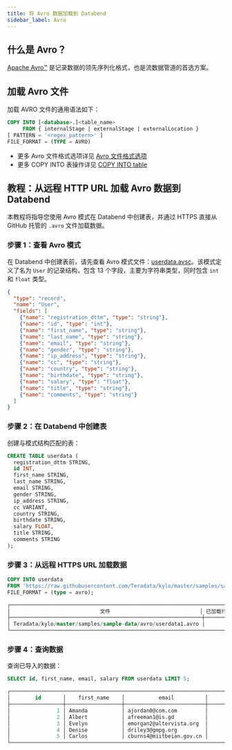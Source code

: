 ```yaml
---
title: 将 Avro 数据加载到 Databend
sidebar_label: Avro
---
```


## 什么是 Avro？

[Apache Avro™](https://avro.apache.org/) 是记录数据的领先序列化格式，也是流数据管道的首选方案。

## 加载 Avro 文件

加载 AVRO 文件的通用语法如下：

```sql
COPY INTO [<database>.]<table_name>
     FROM { internalStage | externalStage | externalLocation }
[ PATTERN = '<regex_pattern>' ]
FILE_FORMAT = (TYPE = AVRO)
```

- 更多 Avro 文件格式选项详见 [Avro 文件格式选项](/sql/sql-reference/file-format-options#avro-options)
- 更多 COPY INTO 表操作详见 [COPY INTO table](/sql/sql-commands/dml/dml-copy-into-table)

## 教程：从远程 HTTP URL 加载 Avro 数据到 Databend

本教程将指导您使用 Avro 模式在 Databend 中创建表，并通过 HTTPS 直接从 GitHub 托管的 `.avro` 文件加载数据。

### 步骤 1：查看 Avro 模式

在 Databend 中创建表前，请先查看 Avro 模式文件：[userdata.avsc](https://github.com/Teradata/kylo/blob/master/samples/sample-data/avro/userdata.avsc)。该模式定义了名为 `User` 的记录结构，包含 13 个字段，主要为字符串类型，同时包含 `int` 和 `float` 类型。

```json
{
  "type": "record",
  "name": "User",
  "fields": [
    {"name": "registration_dttm", "type": "string"},
    {"name": "id", "type": "int"},
    {"name": "first_name", "type": "string"},
    {"name": "last_name", "type": "string"},
    {"name": "email", "type": "string"},
    {"name": "gender", "type": "string"},
    {"name": "ip_address", "type": "string"},
    {"name": "cc", "type": "string"},
    {"name": "country", "type": "string"},
    {"name": "birthdate", "type": "string"},
    {"name": "salary", "type": "float"},
    {"name": "title", "type": "string"},
    {"name": "comments", "type": "string"}
  ]
}
```

### 步骤 2：在 Databend 中创建表

创建与模式结构匹配的表：

```sql
CREATE TABLE userdata (
  registration_dttm STRING,
  id INT,
  first_name STRING,
  last_name STRING,
  email STRING,
  gender STRING,
  ip_address STRING,
  cc VARIANT,
  country STRING,
  birthdate STRING,
  salary FLOAT,
  title STRING,
  comments STRING
);
```

### 步骤 3：从远程 HTTPS URL 加载数据

```sql
COPY INTO userdata
FROM 'https://raw.githubusercontent.com/Teradata/kylo/master/samples/sample-data/avro/userdata1.avro'
FILE_FORMAT = (type = avro);
```

```sql
┌────────────────────────────────────────────────────────────────────────────────────────────────────────────────────────────────┐
│                             文件                             │ 已加载行数 │ 错误数 │    首错误    │ 首错误行 │
├──────────────────────────────────────────────────────────────┼─────────────┼─────────────┼──────────────────┼──────────────────┤
│ Teradata/kylo/master/samples/sample-data/avro/userdata1.avro │        1000 │           0 │ NULL             │             NULL │
└────────────────────────────────────────────────────────────────────────────────────────────────────────────────────────────────┘
```

### 步骤 4：查询数据

查询已导入的数据：

```sql
SELECT id, first_name, email, salary FROM userdata LIMIT 5;
```

```sql
┌───────────────────────────────────────────────────────────────────────────────────┐
│        id       │    first_name    │           email          │       salary      │
├─────────────────┼──────────────────┼──────────────────────────┼───────────────────┤
│               1 │ Amanda           │ ajordan0@com.com         │          49756.53 │
│               2 │ Albert           │ afreeman1@is.gd          │         150280.17 │
│               3 │ Evelyn           │ emorgan2@altervista.org  │         144972.52 │
│               4 │ Denise           │ driley3@gmpg.org         │          90263.05 │
│               5 │ Carlos           │ cburns4@miitbeian.gov.cn │              NULL │
└───────────────────────────────────────────────────────────────────────────────────┘
```